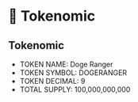 # 📝 Tokenomic

## Tokenomic

* TOKEN NAME: Doge Ranger
* TOKEN SYMBOL: DOGERANGER
* TOKEN DECIMAL: 9
* TOTAL SUPPLY: 100,000,000,000
